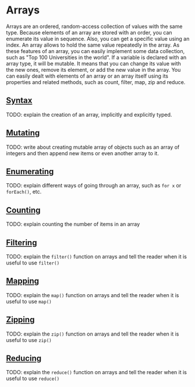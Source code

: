 # Arrays

Arrays are an ordered, random-access collection of values with the same type. Because elements of an array are stored with an order, you can enumerate its value in sequence. Also, you can get a specific value using an index. An array allows to hold the same value repeatedly in the array. As these features of an array, you can easily implement some data collection, such as "Top 100 Universities in the world". If a variable is declared with an array type, it will be mutable. It means that you can change its value with the new ones, remove its element, or add the new value in the array. You can easily dealt with elements of an array or an array itself using its properties and related methods, such as count, filter, map, zip and reduce.

## [Syntax](#syntax)

TODO: explain the creation of an array, implicitly and explicitly typed.

## [Mutating](#mutating)

TODO: write about creating mutable array of objects such as an array of integers and then append new items or even another array to it.

## [Enumerating](#enumerating)

TODO: explain different ways of going through an array, such as `for x` or `forEach()`, etc.

## [Counting](#counting)

TODO: explain counting the number of items in an array

## [Filtering](#filtering)

TODO: explain the `filter()` function on arrays and tell the reader when it is useful to use `filter()`

## [Mapping](#mapping)

TODO: explain the `map()` function on arrays and tell the reader when it is useful to use `map()`

## [Zipping](#zipping)

TODO: explain the `zip()` function on arrays and tell the reader when it is useful to use `zip()`

## [Reducing](#reducing)

TODO: explain the `reduce()` function on arrays and tell the reader when it is useful to use `reduce()`
